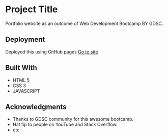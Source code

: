 # Project Title
Portfolio website as an outcome of Web Development Bootcamp BY GDSC.
## Deployment

Deployed this using GitHub pages [Go to site](https://harshh18.github.io/Portfolio-Website/)
## Built With

* HTML 5
* CSS 3
* JAVASCRIPT
## Acknowledgments

* Thanks to GDSC community for this awesome bootcamp.
* Hat tip to people on YouTube and Stack Overflow.
* etc
